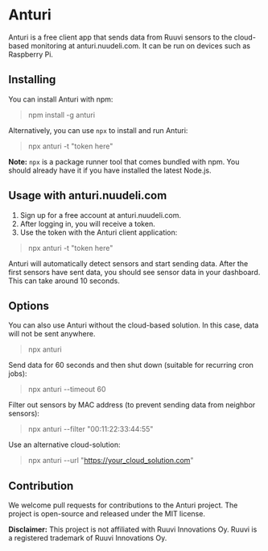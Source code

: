 # Anturi

Anturi is a free client app that sends data from Ruuvi sensors to the cloud-based monitoring at anturi.nuudeli.com. It can be run on devices such as Raspberry Pi.

## Installing

You can install Anturi with npm:

> npm install -g anturi

Alternatively, you can use `npx` to install and run Anturi:

> npx anturi -t "token here"

**Note:** `npx` is a package runner tool that comes bundled with npm. You should already have it if you have installed the latest Node.js.

## Usage with anturi.nuudeli.com

1. Sign up for a free account at anturi.nuudeli.com.
2. After logging in, you will receive a token.
3. Use the token with the Anturi client application:

> npx anturi -t "token here"

Anturi will automatically detect sensors and start sending data. After the first sensors have sent data, you should see sensor data in your dashboard. This can take around 10 seconds.

## Options

You can also use Anturi without the cloud-based solution. In this case, data will not be sent anywhere.

> npx anturi

Send data for 60 seconds and then shut down (suitable for recurring cron jobs):

> npx anturi --timeout 60

Filter out sensors by MAC address (to prevent sending data from neighbor sensors):

> npx anturi --filter "00:11:22:33:44:55"

Use an alternative cloud-solution:

> npx anturi --url "https://your_cloud_solution.com"

## Contribution

We welcome pull requests for contributions to the Anturi project. The project is open-source and released under the MIT license.

**Disclaimer:** This project is not affiliated with Ruuvi Innovations Oy. Ruuvi is a registered trademark of Ruuvi Innovations Oy.
